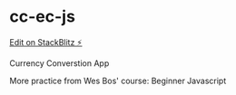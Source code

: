 # cc-ec-js

[Edit on StackBlitz ⚡️](https://stackblitz.com/edit/js-4wcxp6)

Currency Converstion App

More practice from Wes Bos' course: Beginner Javascript